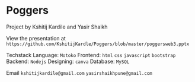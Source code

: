 # Poggers 

Project by Kshitij Kardile and Yasir Shaikh

View the presentation at `https://github.com/KshitijKardle/Poggers/blob/master/poggersweb3.pptx`

Techstack 
Language: `Motoko`
Frontend: `html` `css` `javascript` `bootstrap` 
Backend: `Nodejs`
Designing: `canva`
Database: `MySQL`

Email `kshitijkardile@gmail.com` `yasirshaikhpune@gmail.com` 
